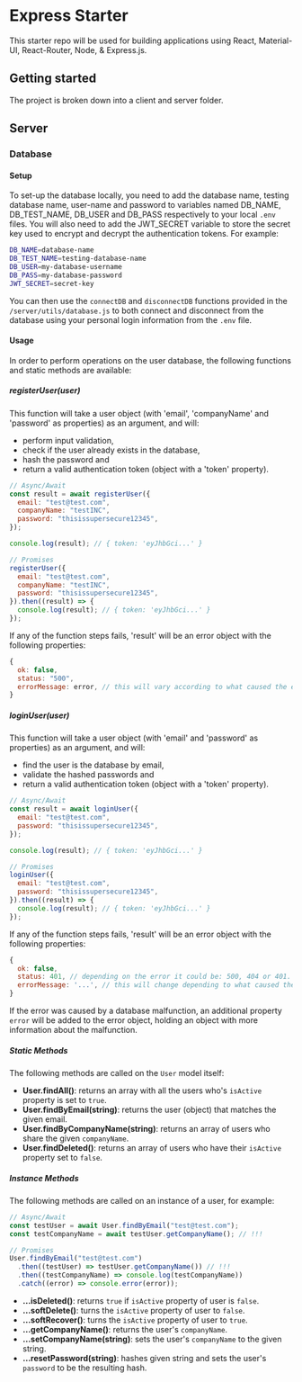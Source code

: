 # Express Starter

This starter repo will be used for building applications using React, Material-UI, React-Router, Node, & Express.js.

## Getting started

The project is broken down into a client and server folder.

## Server

### Database

#### Setup

To set-up the database locally, you need to add the database name, testing
database name, user-name and password to variables named DB_NAME,
DB_TEST_NAME, DB_USER and DB_PASS respectively to your local `.env` files.
You will also need to add the JWT_SECRET variable to store the secret key
used to encrypt and decrypt the authentication tokens.
For example:

```bash
DB_NAME=database-name
DB_TEST_NAME=testing-database-name
DB_USER=my-database-username
DB_PASS=my-database-password
JWT_SECRET=secret-key
```

You can then use the `connectDB` and `disconnectDB` functions provided in the
`/server/utils/database.js` to both connect and disconnect from the database
using your personal login information from the `.env` file.

#### Usage

In order to perform operations on the user database, the following functions
and static methods are available:

##### registerUser(user)

This function will take a user object (with 'email', 'companyName' and
'password' as properties) as an argument, and will:

- perform input validation,
- check if the user already exists in the database,
- hash the password and
- return a valid authentication token (object with a 'token' property).

```javascript
// Async/Await
const result = await registerUser({
  email: "test@test.com",
  companyName: "testINC",
  password: "thisissupersecure12345",
});

console.log(result); // { token: 'eyJhbGci...' }

// Promises
registerUser({
  email: "test@test.com",
  companyName: "testINC",
  password: "thisissupersecure12345",
}).then((result) => {
  console.log(result); // { token: 'eyJhbGci...' }
});
```

If any of the function steps fails, 'result' will be an error object with the following properties:

```javascript
{
  ok: false,
  status: "500",
  errorMessage: error, // this will vary according to what caused the error.
}
```

##### loginUser(user)

This function will take a user object (with 'email' and 'password' as
properties) as an argument, and will:

- find the user is the database by email,
- validate the hashed passwords and
- return a valid authentication token (object with a 'token' property).

```javascript
// Async/Await
const result = await loginUser({
  email: "test@test.com",
  password: "thisissupersecure12345",
});

console.log(result); // { token: 'eyJhbGci...' }

// Promises
loginUser({
  email: "test@test.com",
  password: "thisissupersecure12345",
}).then((result) => {
  console.log(result); // { token: 'eyJhbGci...' }
});
```

If any of the function steps fails, 'result' will be an error object with the following properties:

```javascript
{
  ok: false,
  status: 401, // depending on the error it could be: 500, 404 or 401.
  errorMessage: '...', // this will change depending to what caused the error.
}
```

If the error was caused by a database malfunction, an additional property
`error` will be added to the error object, holding an object with more
information about the malfunction.

##### Static Methods

The following methods are called on the `User` model itself:

- **User.findAll()**: returns an array with all the users who's `isActive`
  property is set to `true`.
- **User.findByEmail(string)**: returns the user (object) that matches the
  given email.
- **User.findByCompanyName(string)**: returns an array of users who share the
  given `companyName`.
- **User.findDeleted()**: returns an array of users who have their `isActive`
  property set to `false`.

##### Instance Methods

The following methods are called on an instance of a user, for example:

```javascript
// Async/Await
const testUser = await User.findByEmail("test@test.com");
const testCompanyName = await testUser.getCompanyName(); // !!!

// Promises
User.findByEmail("test@test.com")
  .then((testUser) => testUser.getCompanyName()) // !!!
  .then((testCompanyName) => console.log(testCompanyName))
  .catch((error) => console.error(error));
```

- **...isDeleted()**: returns `true` if `isActive` property of user is `false`.
- **...softDelete()**: turns the `isActive` property of user to `false`.
- **...softRecover()**: turns the `isActive` property of user to `true`.
- **...getCompanyName()**: returns the user's `companyName`.
- **...setCompanyName(string)**: sets the user's `companyName` to the given
  string.
- **...resetPassword(string)**: hashes given string and sets the user's
  `password` to be the resulting hash.
